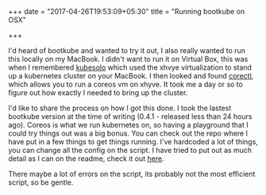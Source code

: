 +++
date = "2017-04-26T19:53:09+05:30"
title = "Running bootkube on OSX"

+++

I'd heard of bootkube and wanted to try it out, I also really wanted to run this locally on my MacBook. I didn't want to run it on Virtual Box, this was when I remembered [kubesolo][1] which used the xhvye virtualization to stand up a kubernetes cluster on your MacBook. I then looked and found [corectl][2], which allows you to run a coreos vm on xhyve. It took me a day or so to figure out how exactly I needed to bring up the cluster. 

I'd like to share the process on how I got this done. I took the lastest bootkube version at the time of writing (0.4.1 - released less than 24 hours ago). Coreos is what we run kubernetes on, so having a playground that I could try things out was a big bonus. You can check out the repo where I have put in a few things to get things running. I've hardcoded a lot of things, you can change all the config on the script. I have tried to put out as much detail as I can on the readme, check it out [here][3].

There maybe a lot of errors on the script, its probably not the most efficient script, so be gentle.

[1]:https://github.com/TheNewNormal/kube-solo-osx
[2]:https://github.com/TheNewNormal/corectl
[3]:https://github.com/rmenn/bootkube-osx
